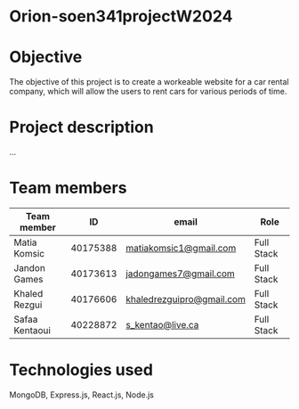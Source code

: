 # Orion-soen341projectW2024
# Objective
The objective of this project is to create a workeable website for a car rental company, which will allow the users to rent cars for various periods of time. 

# Project description
...

# Team members
| Team member | ID | email | Role |
|-----|-----|-----|-----|
|Matia Komsic|40175388|matiakomsic1@gmail.com|Full Stack|
|Jandon Games|40173613|jadongames7@gmail.com|Full Stack|
|Khaled Rezgui|40176606|khaledrezguipro@gmail.com|Full Stack|
|Safaa Kentaoui|40228872|s_kentao@live.ca|Full Stack|


# Technologies used
MongoDB, Express.js, React.js, Node.js
